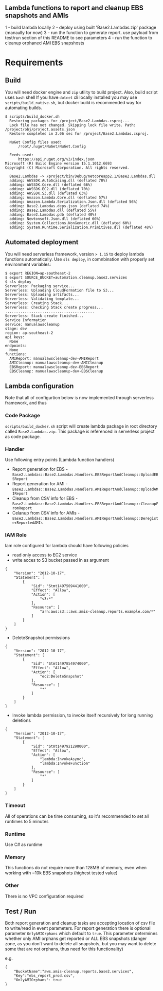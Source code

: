 ## Lambda functions to report and cleanup EBS snapshots and AMIs

1 - build lambda locally
2 - deploy using built 'Base2.Lambdas.zip' package (manaully for now)
3 - run the function to generate report. use payload from test/run
section of this README to see parameters
4 - run the function to cleanup orphaned AMI EBS snapshosts 

# Requirements

## Build

You will need docker engine and `zip` utility to build project. Also, build script uses `bash` shell
If you have `dotnet` cli locally installed you may use `scripts/build_native.sh`, but docker build is 
recommended way for automating builds. 

```
$ scripts/build_docker.sh
  Restoring packages for /project/Base2.Lambdas.csproj...
  Lock file has not changed. Skipping lock file write. Path: /project/obj/project.assets.json
  Restore completed in 2.06 sec for /project/Base2.Lambdas.csproj.

  NuGet Config files used:
      /root/.nuget/NuGet/NuGet.Config

  Feeds used:
      https://api.nuget.org/v3/index.json
Microsoft (R) Build Engine version 15.1.1012.6693
Copyright (C) Microsoft Corporation. All rights reserved.

  Base2.Lambdas -> /project/bin/Debug/netcoreapp2.1/Base2.Lambdas.dll
  adding: AWSSDK.AutoScaling.dll (deflated 70%)
  adding: AWSSDK.Core.dll (deflated 66%)
  adding: AWSSDK.EC2.dll (deflated 70%)
  adding: AWSSDK.S3.dll (deflated 63%)
  adding: Amazon.Lambda.Core.dll (deflated 57%)
  adding: Amazon.Lambda.Serialization.Json.dll (deflated 56%)
  adding: Base2.Lambdas.deps.json (deflated 74%)
  adding: Base2.Lambdas.dll (deflated 55%)
  adding: Base2.Lambdas.pdb (deflated 40%)
  adding: Newtonsoft.Json.dll (deflated 60%)
  adding: System.Collections.NonGeneric.dll (deflated 60%)
  adding: System.Runtime.Serialization.Primitives.dll (deflated 48%)

```

## Automated deployment

You will need serverless framework, version `> 1.15` to deploy lambda functions automatically. Use `sls deploy`, 
in comnbination with properly set environment variables:

```
$ export REGION=ap-southeast-2
$ export SOURCE_BUCKET=automation.cleanup.base2.services
$ sls deploy
Serverless: Packaging service...
Serverless: Uploading CloudFormation file to S3...
Serverless: Uploading artifacts...
Serverless: Validating template...
Serverless: Creating Stack...
Serverless: Checking Stack create progress...
.........................................
Serverless: Stack create finished...
Service Information
service: manualawscleanup
stage: dev
region: ap-southeast-2
api keys:
  None
endpoints:
  None
functions:
  AMIReport: manualawscleanup-dev-AMIReport
  AMICleanup: manualawscleanup-dev-AMICleanup
  EBSReport: manualawscleanup-dev-EBSReport
  EBSCleanup: manualawscleanup-dev-EBSCleanup
```

## Lambda configuration

Note that all of configurtion below is now implemented through serverless framework, and thus 

### Code Package

`scripts/build_docker.sh` script will create lambda package in root directory called `Base2.Lambdas.zip`.
This package is referenced in serverless project as code package.

### Handler

Use following entry points (Lambda function handlers)

- Report generation for EBS - `Base2.Lambdas::Base2.Lambdas.Handlers.EBSReportAndCleanup::UploadEBSReport`
- Report generation for AMI - `Base2.Lambdas::Base2.Lambdas.Handlers.AMIReportAndCleanup::UploadAMIReport`
- Cleanup from CSV info for EBS - `Base2.Lambdas::Base2.Lambdas.Handlers.EBSReportAndCleanup::CleanupFromReport`
- Celanup from CSV info for AMIs - `Base2.Lambdas::Base2.Lambdas.Handlers.AMIReportAndCleanup::DeregisterReportedAMIs`

### IAM Role

Iam role configured for lambda should have following policies

- read only access to EC2 service
- write acces to S3 bucket passed in as argument
```
{
    "Version": "2012-10-17",
    "Statement": [
        {
            "Sid": "Stmt1497509441000",
            "Effect": "Allow",
            "Action": [
                "s3:*"
            ],
            "Resource": [
                "arn:aws:s3:::aws.amis-cleanup.reports.example.com/*"
            ]
        }
    ]
}
```
- DeleteSnapshot permissions

```
{
    "Version": "2012-10-17",
    "Statement": [
        {
            "Sid": "Stmt1497854974000",
            "Effect": "Allow",
            "Action": [
                "ec2:DeleteSnapshot"
            ],
            "Resource": [
                "*"
            ]
        }
    ]
}
```
- Invoke lambda permission, to invoke itself recursively for long running
deletions
```
{
    "Version": "2012-10-17",
    "Statement": [
        {
            "Sid": "Stmt1497921290000",
            "Effect": "Allow",
            "Action": [
                "lambda:InvokeAsync",
                "lambda:InvokeFunction"
            ],
            "Resource": [
                "*"
            ]
        }
    ]
}
```


### Timeout

All of operations can be time consuming, so it's recommended to set all runtimes to 5 minutes

### Runtime

Use C# as runtime

### Memory

This functions do not require more than 128MB of memory, even when working with ~10k EBS snapshots (highest tested value)

### Other

There is no VPC configuration required

## Test / Run

Both report generation and cleanup tasks are accepting location of csv file to write/read
in event parameters. For report generation there is optional parameter `OnlyAMIOrphans` which default to 
`true`. This parameter determines whether only AMI orphans get reported or ALL EBS snapshots
(danger zone, as you don't want to delete all snapshots, but you may want to delete some that are not
orphans, thus need for this functionality)

e.g.
```
{
    "BucketName":"aws.amis-cleanup.reports.base2.services",
    "Key":"ebs_report_prod.csv",
    "OnlyAMIOrphans": true
}
```